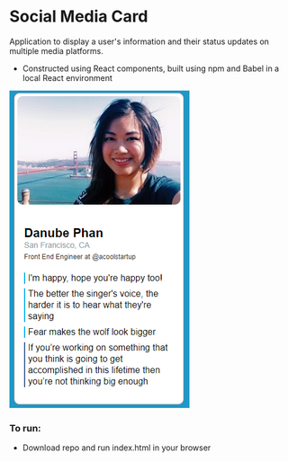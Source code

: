 # Social Media Card

Application to display a user's information and their status updates on multiple media platforms.

* Constructed using React components, built using npm and Babel in a local React environment

![Social Media Card](https://raw.githubusercontent.com/danubevictoria/react-social-media/master/images/socialmediacard.png)

### To run:

 * Download repo and run index.html in your browser
